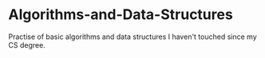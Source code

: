 # Algorithms-and-Data-Structures
Practise of basic algorithms and data structures I haven't touched since my CS degree. 
